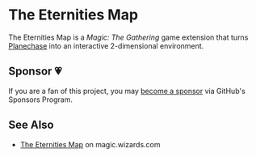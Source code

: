 # The Eternities Map

The Eternities Map is a _Magic: The Gathering_ game extension that turns
[Planechase](https://github.com/mtgenius/planechase) into an interactive
2-dimensional environment.

## Sponsor 💗

If you are a fan of this project, you may
[become a sponsor](https://github.com/sponsors/CharlesStover)
via GitHub's Sponsors Program.

## See Also

* [The Eternities Map](https://magic.wizards.com/en/articles/archive/feature/eternities-map-2010-07-19) on magic.wizards.com
